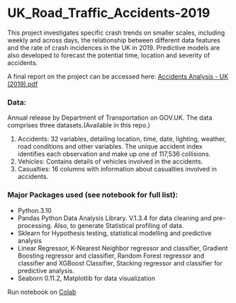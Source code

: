 # UK_Road_Traffic_Accidents-2019

This project investigates specific crash trends on smaller scales, including weekly and across days, the relationship between different data 
features and the rate of crash incidences in the UK in 2019. Predictive models are also developed to forecast the potential time, location and severity of accidents.


A final report on the project can be accessed here: [Accidents Analysis - UK (2019).pdf](https://github.com/Onikenny/UK_Road_Traffic_Accidents-2019/blob/d2fdcde16eba6e800d1fa6df799e6f88918d2ca3/Accidents%20Analysis%20-%20UK%20(2019).pdf)


### Data:
Annual release by Department of Transportation on GOV.UK. The data comprises three datasets.(Available in this repo.)

1. Accidents: 32 variables, detailing location, time, date, lighting, weather, road conditions and other variables. The unique accident index identifies each observation and make up one of 117,536 collisions.
2. Vehicles: Contains details of vehicles involved in the accidents.
3. Casualties: 16 columns with information about casualties involved in accidents. 


### Major Packages used (see notebook for full list): 
- Python.3.10 
- Pandas Python Data Analysis Library. V.1.3.4 for data cleaning and pre-processing. Also, to generate Statistical profiling of data.
- Sklearn for Hypothesis testing, statistical modelling and predictive analysis
- Linear Regressor, K-Nearest Neighbor regressor and classifier, Gradient Boosting regressor and classifier, Random Forest regressor and classifier and XGBoost Classifier, Stacking regressor and classifier for predictive analysis. 
- Seaborn 0.11.2, Matplotlib for data visualization
              
Run notebook on [Colab](https://colab.research.google.com/drive/1BxmV8mATjTIBNwrbUtLF-B-so5anAflh?usp=sharing)
